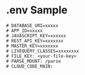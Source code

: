 .env Sample
===============

```
# DATABASE_URI=xxxxx
# APP_ID=xxxxx
# JAVASCRIPT_KEY=xxxxxx
# REST_API_KEY=xxxxxxx
# MASTER_KEY=xxxxxxx
# LIVEQUERY_CLASSES=xxxxxxxx
# FILE_KEY: <your-file-key>
# PARSE_MOUNT: /parse
# CLOUD_CODE_MAIN:
```
